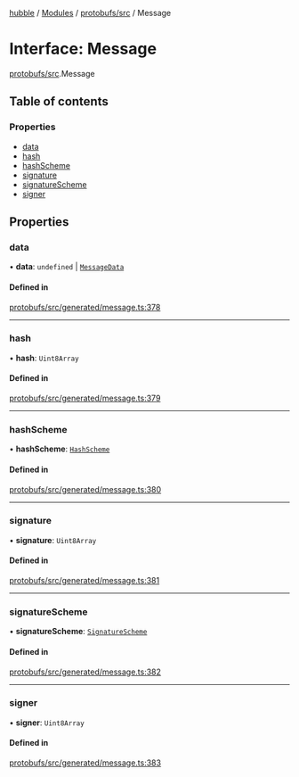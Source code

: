 [hubble](../README.md) / [Modules](../modules.md) / [protobufs/src](../modules/protobufs_src.md) / Message

# Interface: Message

[protobufs/src](../modules/protobufs_src.md).Message

## Table of contents

### Properties

- [data](protobufs_src.Message.md#data)
- [hash](protobufs_src.Message.md#hash)
- [hashScheme](protobufs_src.Message.md#hashscheme)
- [signature](protobufs_src.Message.md#signature)
- [signatureScheme](protobufs_src.Message.md#signaturescheme)
- [signer](protobufs_src.Message.md#signer)

## Properties

### data

• **data**: `undefined` \| [`MessageData`](../modules/protobufs_src.md#messagedata)

#### Defined in

[protobufs/src/generated/message.ts:378](https://github.com/vinliao/hubble/blob/b933e0c/packages/protobufs/src/generated/message.ts#L378)

___

### hash

• **hash**: `Uint8Array`

#### Defined in

[protobufs/src/generated/message.ts:379](https://github.com/vinliao/hubble/blob/b933e0c/packages/protobufs/src/generated/message.ts#L379)

___

### hashScheme

• **hashScheme**: [`HashScheme`](../enums/protobufs_src.HashScheme.md)

#### Defined in

[protobufs/src/generated/message.ts:380](https://github.com/vinliao/hubble/blob/b933e0c/packages/protobufs/src/generated/message.ts#L380)

___

### signature

• **signature**: `Uint8Array`

#### Defined in

[protobufs/src/generated/message.ts:381](https://github.com/vinliao/hubble/blob/b933e0c/packages/protobufs/src/generated/message.ts#L381)

___

### signatureScheme

• **signatureScheme**: [`SignatureScheme`](../enums/protobufs_src.SignatureScheme.md)

#### Defined in

[protobufs/src/generated/message.ts:382](https://github.com/vinliao/hubble/blob/b933e0c/packages/protobufs/src/generated/message.ts#L382)

___

### signer

• **signer**: `Uint8Array`

#### Defined in

[protobufs/src/generated/message.ts:383](https://github.com/vinliao/hubble/blob/b933e0c/packages/protobufs/src/generated/message.ts#L383)
